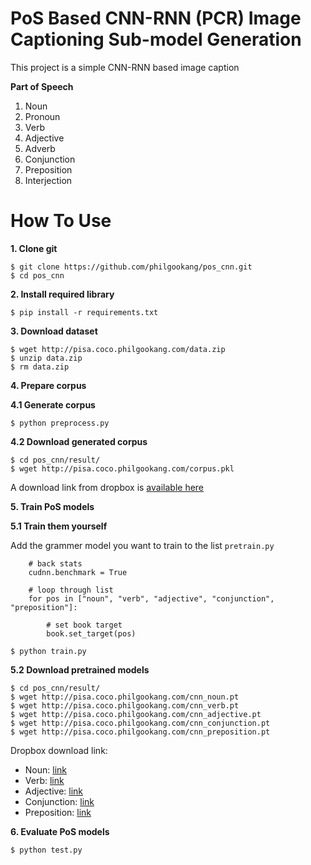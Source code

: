 # PoS Based CNN-RNN (PCR) Image Captioning Sub-model Generation
This project is a simple CNN-RNN based image caption

**Part of Speech**
1. Noun
2. Pronoun
3. Verb
4. Adjective
5. Adverb
6. Conjunction
7. Preposition
8. Interjection


# How To Use
**1. Clone git**
```
$ git clone https://github.com/philgookang/pos_cnn.git
$ cd pos_cnn
```

**2. Install required library**
```
$ pip install -r requirements.txt
```

**3. Download dataset**
```
$ wget http://pisa.coco.philgookang.com/data.zip
$ unzip data.zip
$ rm data.zip
```

**4. Prepare corpus**

**4.1 Generate corpus**
```
$ python preprocess.py
```
**4.2 Download generated corpus**
```
$ cd pos_cnn/result/
$ wget http://pisa.coco.philgookang.com/corpus.pkl
```

A download link from dropbox is [available here](https://www.dropbox.com/s/e8fy41mthl4lpjq/corpus.pkl?dl=0)


**5. Train PoS models**

**5.1 Train them yourself**

Add the grammer model you want to train to the list ```pretrain.py```
```
    # back stats
    cudnn.benchmark = True

    # loop through list
    for pos in ["noun", "verb", "adjective", "conjunction", "preposition"]:

        # set book target
        book.set_target(pos)
```
```
$ python train.py
```
**5.2 Download pretrained models**
```
$ cd pos_cnn/result/
$ wget http://pisa.coco.philgookang.com/cnn_noun.pt
$ wget http://pisa.coco.philgookang.com/cnn_verb.pt
$ wget http://pisa.coco.philgookang.com/cnn_adjective.pt
$ wget http://pisa.coco.philgookang.com/cnn_conjunction.pt
$ wget http://pisa.coco.philgookang.com/cnn_preposition.pt
```
Dropbox download link:
* Noun: [link](https://www.dropbox.com/s/x8ifmjrlfxgtfxz/cnn_noun.pt?dl=0)
* Verb: [link](https://www.dropbox.com/s/o7s5ak12upn4lt7/cnn_verb.pt?dl=0)
* Adjective: [link](https://www.dropbox.com/s/da9fopl3436yrh4/cnn_adjective.pt?dl=0)
* Conjunction: [link](https://www.dropbox.com/s/ts1k5iivgz8sjm7/cnn_conjunction.pt?dl=0)
* Preposition: [link](https://www.dropbox.com/s/p4bxwcaaaysnb4i/cnn_preposition.pt?dl=0)


**6. Evaluate PoS models**
```
$ python test.py
```

